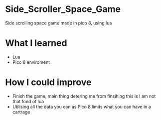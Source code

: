 # Side_Scroller_Space_Game
Side scrolling space game made in pico 8, using lua

# What I learned
* Lua
* Pico 8 enviroment

# How I could improve
* Finish the game, main thing detering me from finsihing this is I am not that fond of lua
* Utilising all the data you can as Pico 8 limits what you can have in a cartrage
